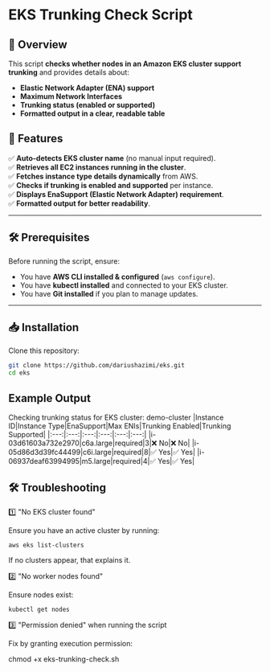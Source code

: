 # EKS Trunking Check Script

## 📌 Overview
This script **checks whether nodes in an Amazon EKS cluster support trunking** and provides details about:
- **Elastic Network Adapter (ENA) support**
- **Maximum Network Interfaces**
- **Trunking status (enabled or supported)**
- **Formatted output in a clear, readable table**

## 🚀 Features
✅ **Auto-detects EKS cluster name** (no manual input required).  
✅ **Retrieves all EC2 instances running in the cluster**.  
✅ **Fetches instance type details dynamically** from AWS.  
✅ **Checks if trunking is enabled and supported** per instance.  
✅ **Displays EnaSupport (Elastic Network Adapter) requirement**.  
✅ **Formatted output for better readability**.

---

## 🛠️ Prerequisites
Before running the script, ensure:
- You have **AWS CLI installed & configured** (`aws configure`).
- You have **kubectl installed** and connected to your EKS cluster.
- You have **Git installed** if you plan to manage updates.

---

## 📥 Installation
Clone this repository:
```sh
git clone https://github.com/dariushazimi/eks.git
cd eks
```
## Example Output
Checking trunking status for EKS cluster: demo-cluster
|Instance ID|Instance Type|EnaSupport|Max ENIs|Trunking Enabled|Trunking Supported|
|:---:|:---:|:---:|:---:|:---:|:---:|
|i-03d61603a732e2970|c6a.large|required|3|❌ No|❌ No|
|i-05d86d3d39fc44499|c6i.large|required|8|✅ Yes|✅ Yes|
|i-06937deaf63994995|m5.large|required|4|✅ Yes|✅ Yes|

## 🛠️ Troubleshooting

1️⃣  "No EKS cluster found"

Ensure you have an active cluster by running:

`aws eks list-clusters`

If no clusters appear, that explains it.

2️⃣  "No worker nodes found"

Ensure nodes exist:

`kubectl get nodes`

3️⃣  "Permission denied" when running the script

Fix by granting execution permission:

chmod +x eks-trunking-check.sh 
